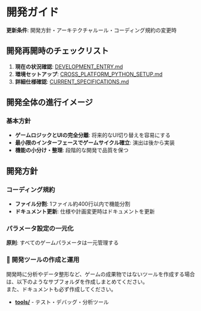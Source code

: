# 開発ガイド

**更新条件**: 開発方針・アーキテクチャルール・コーディング規約の変更時

## 開発再開時のチェックリスト

1. **現在の状況確認**: [DEVELOPMENT_ENTRY.md](./DEVELOPMENT_ENTRY.md)
2. **環境セットアップ**: [CROSS_PLATFORM_PYTHON_SETUP.md](./CROSS_PLATFORM_PYTHON_SETUP.md)
3. **詳細仕様確認**: [CURRENT_SPECIFICATIONS.md](./CURRENT_SPECIFICATIONS.md)

## 開発全体の進行イメージ

### 基本方針
- **ゲームロジックとUIの完全分離**: 将来的なUI切り替えを容易にする
- **最小限のインターフェースでゲームサイクル確立**: 演出は後から実装
- **機能の小分け・整理**: 段階的な開発で品質を保つ

## 開発方針

### コーディング規約
- **ファイル分割**: 1ファイル約400行以内で機能分割
- **ドキュメント更新**: 仕様や計画変更時はドキュメントを更新

### パラメータ設定の一元化

**原則**: すべてのゲームパラメータは一元管理する

### 🔧 開発ツールの作成と運用

開発時に分析やデータ整形など、ゲームの成果物ではないツールを作成する場合は、以下のようなサブフォルダを作成しまとめてください。  
また、ドキュメントも必ず作成してください。

- **[tools/](./tools/)** - テスト・デバッグ・分析ツール
